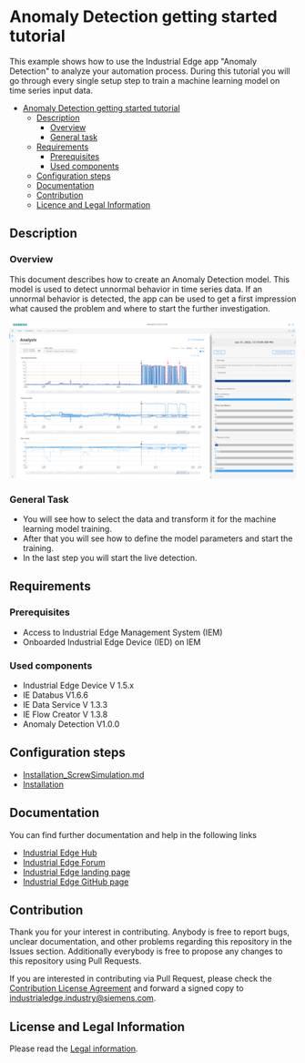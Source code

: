 # Anomaly Detection getting started tutorial 

This example shows how to use the Industrial Edge app "Anomaly Detection" to analyze your automation process. During this tutorial you will go through every single setup step to train a machine learning model on time series input data.

- [Anomaly Detection getting started tutorial](#anomaly-detection-getting-started)
  - [Description](#description)
    - [Overview](#overview)
    - [General task](#general-task)
  - [Requirements](#requirements)
    - [Prerequisites](#prerequisites)
    - [Used components](#used-components)
  - [Configuration steps](#configuration-steps)
  - [Documentation](#documentation)
  - [Contribution](#contribution)
  - [Licence and Legal Information](#licence-and-legal-information)


## Description

### Overview

This document describes how to create an Anomaly Detection model. This model is used to detect unnormal behavior in time series data. If an unnormal behavior is detected, the app can be used to get a first impression what caused the problem and where to start the further investigation.   
  

![task](docs/graphics/AnalyisView.PNG)

### General Task

- You will see how to select the data and transform it for the machine learning model training. 
- After that you will see how to define the model parameters and start the training. 
- In the last step you will start the live detection.


## Requirements



### Prerequisites
- Access to Industrial Edge Management System (IEM)
- Onboarded Industrial Edge Device (IED) on IEM  

### Used components

* Industrial Edge Device V 1.5.x
* IE Databus V1.6.6
* IE Data Service V 1.3.3
* IE Flow Creator V 1.3.8
* Anomaly Detection V1.0.0


## Configuration steps

* [Installation_ScrewSimulation.md](docs/Installation_ScrewSimulation.md)
* [Installation](docs/Installation.md)

## Documentation

You can find further documentation and help in the following links

* [Industrial Edge Hub](https://iehub.eu1.edge.siemens.cloud/#/documentation)
* [Industrial Edge Forum](https://www.siemens.com/industrial-edge-forum)
* [Industrial Edge landing page](https://new.siemens.com/global/en/products/automation/topic-areas/industrial-edge/simatic-edge.html)
* [Industrial Edge GitHub page](https://github.com/industrial-edge)

## Contribution

Thank you for your interest in contributing. Anybody is free to report bugs, unclear documentation, and other problems regarding this repository in the Issues section.
Additionally everybody is free to propose any changes to this repository using Pull Requests.

If you are interested in contributing via Pull Request, please check the [Contribution License Agreement](Siemens_CLA_1.1.pdf) and forward a signed copy to [industrialedge.industry@siemens.com](mailto:industrialedge.industry@siemens.com?subject=CLA%20Agreement%20Industrial-Edge).

## License and Legal Information

Please read the [Legal information](LICENSE.txt).

